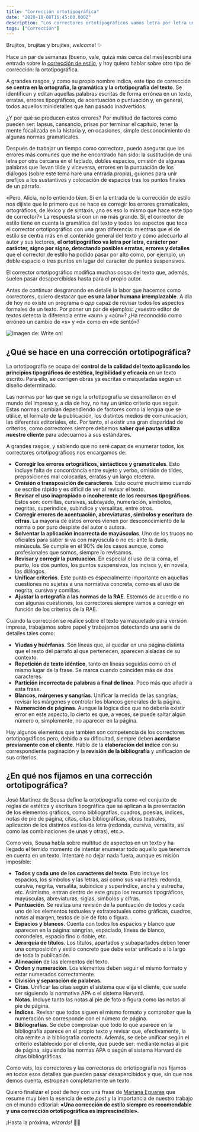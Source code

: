```yaml
---
title: "Corrección ortotipográfica"
date: "2020-10-08T16:45:00.000Z"
description: "Los correctores ortotipográficos vamos letra por letra unificando el formato y detectando erratas y errores gramaticales, ortográficos y tipográficos."
tags: ["Corrección"]
---
```

Brujitos, brujitas y brujites, _welcome_! ✨

Hace un par de semanas (bueno, vale, quizá más cerca del mes)escribí una entrada sobre la [corrección de estilo](https://aliciaroma.es/blog/correccion-de-estilo/), y hoy quiero hablar sobre otro tipo de corrección: la ortotipográfica.

A grandes rasgos, y como su propio nombre indica, este tipo de corrección **se centra en la ortografía, la gramática y la ortotipografía del texto**. Se identifican y editan aquellas palabras escritas de forma errónea en un texto, erratas, errores tipográficos, de acentuación o puntuación y, en general, todos aquellos minidetalles que han pasado inadvertidos. 

¿Y por qué se producen estos errores? Por multitud de factores como pueden ser: lapsus, cansancio, prisas por terminar el capítulo, tener la mente focalizada en la historia y, en ocasiones, simple desconocimiento de algunas normas gramaticales.

Después de trabajar un tiempo como correctora, puedo asegurar que los errores más comunes que me he encontrado han sido: la sustitución de una letra por otra cercana en el teclado, dobles espacios, omisión de algunas palabras que llevan tilde y viceversa, errores en la puntuación de los diálogos (sobre este tema haré una entrada propia), guiones para unir prefijos a los sustantivos y colocación de espacios tras los puntos finales de un párrafo.

«Pero, Alicia, no lo entiendo bien. Si en la entrada de la corrección de estilo nos dijiste que lo primero que se hace es corregir los errores gramaticales, ortográficos, de léxico y de sintaxis, ¿no es eso lo mismo que hace este tipo de corrector?» La respuesta sí con un **no** más grande. Sí, el corrector de estilo tiene en cuenta la gramática del texto y todos los aspectos que toca el corrector ortotipográfico con una gran diferencia: mientras que el de estilo se centra más en el contenido general del texto y cómo adecuarlo al autor y sus lectores, **el ortotipográfico va letra por letra, carácter por carácter, signo por signo, detectando posibles erratas, errores y detalles** que el corrector de estilo ha podido pasar por alto como, por ejemplo, un doble espacio o tres puntos en lugar del caracter de puntos suspensivos.

El corrector ortotipográfico modifica muchas cosas del texto que, además, suelen pasar desapercibidas hasta para el propio autor. 

Antes de continuar desgranando en detalle la labor que hacemos como correctores, quiero destacar que **es una labor humana irremplazable**. A día de hoy no existe un programa o _app_ capaz de revisar todos los aspectos formales de un texto. Por poner un par de ejemplos: ¿vuestro editor de textos detecta la diferencia entre «aun» y «aún»? ¿Ha reconocido como erróneo un cambio de «s» y «d» como en «de sentó»?

![Imagen de: Write on!](./ortotipo.jpg)


## ¿Qué se hace en una corrección ortotipográfica?

La ortotipografía se ocupa del **control de la calidad del texto aplicando los principios tipográficos de estética, legibilidad y eficacia** en un texto escrito. Para ello, se corrigen obras ya escritas o maquetadas según un diseño determinado.

Las normas por las que se rige la ortotipografía se desarrollaron en el mundo del impreso y, a día de hoy, no hay un único criterio que seguir. Estas normas cambian dependiendo de factores como la lengua que se utilice, el formato de la publicación, los distintos medios de comunicación, las diferentes editoriales, etc. Por tanto, al existir una gran disparidad de criterios, como correctores siempre debemos **saber qué pautas utiliza nuestro cliente** para adecuarnos a sus estándares.

A grandes rasgos, y sabiendo que no seré capaz de enumerar todos, los correctores ortotipográficos nos encargamos de:



*   **Corregir los errores ortográficos, sintácticos y gramaticales**. Esto incluye falta de concordancia entre sujeto y verbo, omisión de tildes, preposiciones mal colocadas, erratas y un largo etcétera.
*   **Omisión o transposición de caracteres**. Esto ocurre muchísimo cuando se escribe rápido y es difícil de ver al revisar el texto.
*   **Revisar el uso inapropiado o incoherente de los recursos tipográficos**. Estos son: comillas, cursivas, subrayado, numeración, símbolos, negritas, superíndice, subíndice y versalitas, entre otros.
*   **Corregir errores de acentuación, abreviaturas, símbolos y escritura de cifras**. La mayoría de estos errores vienen por desconocimiento de la norma o por puro despiste del autor o autora.
*   **Solventar la aplicación incorrecta de mayúsculas**. Uno de los trucos no oficiales para saber si va con mayúscula o no es: ante la duda, minúscula. Se cumple en el 90% de los casos aunque, como profesionales que somos, siempre lo revisamos.
*   **Revisar y corregir la puntuación**. En especial el uso de la coma, el punto, los dos puntos, los puntos suspensivos, los incisos y, en novela, los diálogos.
*   **Unificar criterios**. Este punto es especialmente importante en aquellas cuestiones no sujetas a una normativa concreta, como es el uso de negrita, cursiva y comillas.
*   **Ajustar la ortografía a las normas de la RAE**. Estemos de acuerdo o no con algunas cuestiones, los correctores siempre vamos a corregir en función de los criterios de la RAE.

Cuando la corrección se realice sobre el texto ya maquetado para versión impresa, trabajamos sobre papel y trabajamos detectando una serie de detalles tales como:



*   **Viudas y huérfanas**. Son líneas que, al quedar en una página distinta que el resto del párrafo al que pertenecen, aparecen aisladas de su contexto. 
*   **Repetición de texto idéntico**, tanto en líneas seguidas como en el mismo lugar de la frase. Se marca cuando coinciden más de dos caracteres.
*   **Partición incorrecta de palabras a final de línea**. Poco más que añadir a esta frase.
*   **Blancos, márgenes y sangrías**. Unificar la medida de las sangrías, revisar los márgenes y controlar los blancos generales de la página.
*   **Numeración de páginas**. Aunque la lógica dice que no debería existir error en este aspecto, lo cierto es que, a veces, se puede saltar algún número o, simplemente, no aparecer en la página.

Hay algunos elementos que también son competencia de los correctores ortotipográficos pero, debido a su dificultad, siempre deben **acordarse previamente con el cliente**. Hablo de la **elaboración del índice** con su correspondiente paginación y la **revisión de la bibliografía** y unificación de sus criterios.


## ¿En qué nos fijamos en una corrección ortotipográfica?

José Martínez de Sousa define la ortotipografía como «el conjunto de reglas de estética y escritura tipográfica que se aplican a la presentación de los elementos gráficos, como bibliografías, cuadros, poesías, índices, notas de pie de página, citas, citas bibliográficas, obras teatrales, aplicación de los distintos estilos de letra (redonda, cursiva, versalita, así como las combinaciones de unas y otras), etc.».

Como veis, Sousa habla sobre multitud de aspectos en un texto y ha llegado el temido momento de intentar enumerar todo aquello que tenemos en cuenta en un texto. Intentaré no dejar nada fuera, aunque es misión imposible:

*   **Todos y cada uno de los caracteres del texto**. Esto incluye los espacios, los símbolos y las letras, así como sus variantes: redonda, cursiva, negrita, versalita, subíndice y superíndice, ancha y estrecha, etc. Asimismo, entran dentro de este grupo los recursos tipográficos, mayúsculas, abreviaturas, siglas, símbolos y cifras. 
*   **Puntuación**. Se realiza una revisión de la puntuación de todos y cada uno de los elementos textuales y extratextuales como gráficas, cuadros, notas al margen, textos de pie de foto o figura…
*   **Espacios y blancos**. Cuenta con todos los espacios y blanco que aparecen en la página: sangrías, espaciado, líneas de blanco, corondeles, espacio fino o doble, etc.
*   **Jerarquía de títulos**. Los títulos, apartados y subapartados deben tener una composición y estilo concreto que debe estar unificado a lo largo de toda la publicación.
*   **Alineación** de los elementos del texto.
*   **Orden y numeración**. Los elementos deben seguir el mismo formato y estar numerados correctamente.
*   **División y separación de palabras**.
*   **Citas**. Unificar las citas según el sistema que elija el cliente, que suele ser siguiendo la normativa APA o el sistema Harvard.
*   **Notas**. Incluye tanto las notas al pie de foto o figura como las notas al pie de página.
*   **Índices**. Revisar que todos siguen el mismo formato y comprobar que la numeración se corresponde con el número de página.
*   **Bibliografías**. Se debe comprobar que todo lo que aparece en la bibliografía aparece en el propio texto y revisar que, efectivamente, la cita remite a la bibliografía correcta. Además, se debe unificar según el criterio establecido por el cliente, que puede ser: mediante notas al pie de página, siguiendo las normas APA o según el sistema Harvard de citas bibliográficas.

Como veis, los correctores y las correctoras de ortotipografía nos fijamos en todos esos detalles que pueden pasar desapercibidos y que, sin que nos demos cuenta, estropean completamente un texto.

Quiero finalizar el post de hoy con una frase de [Mariana Eguaras](https://marianaeguaras.com/) que resume muy bien la esencia de este _post_ y la importancia de nuestro trabajo en el mundo editorial: **«Una corrección de estilo siempre es recomendable y una corrección ortotipográfica es imprescindible».**

¡Hasta la próxima, _wizards_! 🧙‍♀️
